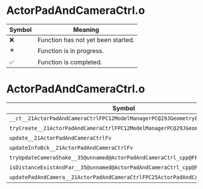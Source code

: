 # ActorPadAndCameraCtrl.o
| Symbol | Meaning 
| ------------- | ------------- 
| :x: | Function has not yet been started. 
| :eight_pointed_black_star: | Function is in progress. 
| :white_check_mark: | Function is completed. 


# ActorPadAndCameraCtrl.o
| Symbol | Decompiled? |
| ------------- | ------------- |
| `__ct__21ActorPadAndCameraCtrlFPC12ModelManagerPCQ29JGeometry8TVec3<f>` | :x: |
| `tryCreate__21ActorPadAndCameraCtrlFPC12ModelManagerPCQ29JGeometry8TVec3<f>` | :x: |
| `update__21ActorPadAndCameraCtrlFv` | :x: |
| `updateInfoBck__21ActorPadAndCameraCtrlFv` | :x: |
| `tryUpdateCameraShake__35@unnamed@ActorPadAndCameraCtrl_cpp@FPCc` | :x: |
| `isDistanceExistAndFar__35@unnamed@ActorPadAndCameraCtrl_cpp@Fff` | :x: |
| `updatePadAndCamera__21ActorPadAndCameraCtrlFPC25ActorPadAndCameraCtrlInfo` | :x: |
